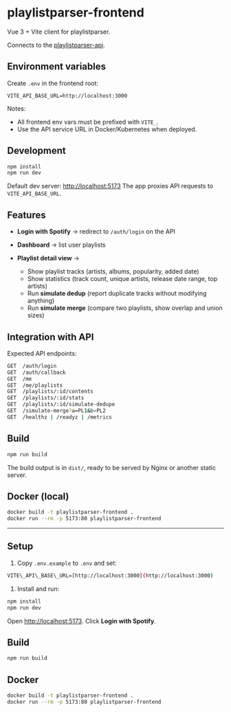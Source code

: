 # playlistparser-frontend

Vue 3 + Vite client for playlistparser.

Connects to the [playlistparser-api](../api).

## Environment variables

Create `.env` in the frontend root:

```env
VITE_API_BASE_URL=http://localhost:3000
```

Notes:

* All frontend env vars must be prefixed with `VITE_`.
* Use the API service URL in Docker/Kubernetes when deployed.

## Development

```bash
npm install
npm run dev
```

Default dev server: [http://localhost:5173](http://localhost:5173)
The app proxies API requests to `VITE_API_BASE_URL`.

## Features

* **Login with Spotify** → redirect to `/auth/login` on the API
* **Dashboard** → list user playlists
* **Playlist detail view** →

  * Show playlist tracks (artists, albums, popularity, added date)
  * Show statistics (track count, unique artists, release date range, top artists)
  * Run **simulate dedup** (report duplicate tracks without modifying anything)
  * Run **simulate merge** (compare two playlists, show overlap and union sizes)

## Integration with API

Expected API endpoints:

```bash
GET  /auth/login
GET  /auth/callback
GET  /me
GET  /me/playlists
GET  /playlists/:id/contents
GET  /playlists/:id/stats
GET  /playlists/:id/simulate-dedupe
GET  /simulate-merge?a=PL1&b=PL2
GET  /healthz | /readyz | /metrics
```

## Build

```bash
npm run build
```

The build output is in `dist/`, ready to be served by Nginx or another static server.

## Docker (local)

```bash
docker build -t playlistparser-frontend .
docker run --rm -p 5173:80 playlistparser-frontend
```

---

## Setup

1. Copy `.env.example` to `.env` and set:

```bash
VITE\_API\_BASE\_URL=[http://localhost:3000](http://localhost:3000)

```

1. Install and run:

```bash
npm install
npm run dev
```

Open [http://localhost:5173](http://localhost:5173). Click **Login with Spotify**.

## Build

```bash
npm run build
```

## Docker

```bash
docker build -t playlistparser-frontend .
docker run --rm -p 5173:80 playlistparser-frontend
```
